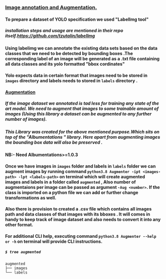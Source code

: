 ### <ins> Image annotation and Augmentation. </ins>

#### To prepare a dataset of YOLO specification we used "LabelImg tool" 
##### installation steps and usage are mentioned in their repo itself.https://github.com/tzutalin/labelImg

#### Using labelimg we can annotate the existing data sets based on the data classes that we need to be detected by bounding boxes .The corresponding label of an image will be generated as a .txt file containing all data classes and its yolo formatted "bbox cordinates"
#### Yolo expects data in certain format that images need to be stored in `images` directory and labels needs to stored in `labels` directory .

#### <ins> Augmentation </ins>

##### If the image dataset we annotated is tad less for training any state of the art model. We need to augment that images to some trainable amount of images (Using this library a dataset can be augmented to any further number of images).

#####    This Library was created for the above mentioned purpose.Which sits on top of the "Albumentations " library. Here apart from augmenting images the bounding box data will also be preserved . 

#### NB:- Need Albumentations>=1.0.3 

#### Once we have images in `images` folder and labels in `labels` folder we can augment images by     running command `python3.8 Augmenter -ipt <images-path> -lpt <labels-path>` on terminal which will create augmented images and labels in a folder called `augmented` , Also number of augmentaions per image can be passed as argument `-Aug <number>`. If the class is imported on a python file we can add or further change transformations as well.

#### Also there is provision to created a .csv file which contains all images path and data classes of that images with its bboxes . It will comes in handy to keep track of image dataset and also needs to convert it into any other format.
#### For additional CLI help, executing command  `python3.8 Augmenter --help or -h` on terminal will provide CLI instructions.
##### ```$ tree augmented```
```
augmented
├── images
└── labels
```

